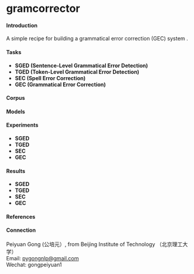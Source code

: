 # gramcorrector

#### Introduction
A simple recipe for building a grammatical error correction (GEC) system .


#### Tasks

* **SGED (Sentence-Level Grammatical Error Detection)**
* **TGED (Token-Level Grammatical Error Detection)**
* **SEC (Spell Error Correction)**
* **GEC (Grammatical Error Correction)**

#### Corpus

#### Models

#### Experiments

* **SGED**
* **TGED**
* **SEC**
* **GEC**

#### Results

* **SGED**
* **TGED**
* **SEC**
* **GEC**

#### References

#### Connection
Peiyuan Gong (公培元）, from Beijing Institute of Technology （北京理工大学）  
Email:  pygongnlp@gmail.com  
Wechat:  gongpeiyuan1